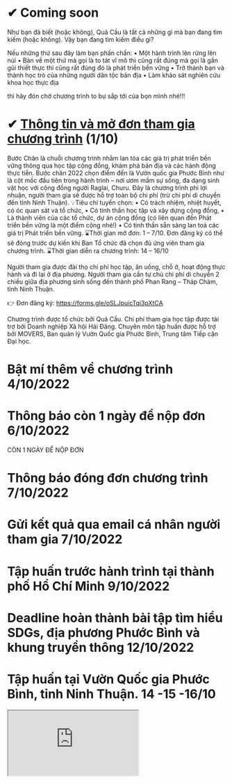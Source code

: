# ✔ Coming soon
Như bạn đã biết (hoặc không), Quả Cầu là tất cả những gì mà bạn đang tìm kiếm (hoặc không). Vậy bạn đang tìm kiếm điều gì?

Nếu những thứ sau đây làm bạn phấn chấn:
• Một hành trình lên rừng lên núi
• Bàn về một thứ mà gọi là to tát vĩ mô thì cũng rất đúng mà gọi là gần gũi thiết thực thì cũng rất đúng đó là phát triển bền vững
• Trở thành bạn và thành học trò của những người dân tộc bản địa
• Làm khảo sát nghiên cứu khoa học thực địa

thì hãy đón chờ chương trình to bự sắp tới của bọn mình nhé!!!

# ✔ [Thông tin và mở đơn tham gia chương trình](https://www.facebook.com/quacau.sphere/posts/pfbid02pNK6rDQdpRMzhSNd3gZttRv7AXnxD1X8biqQHjNmELnPTfNvp1L8dubGHAKyG6ikl) (1/10) 
Bước Chân là chuỗi chương trình nhằm lan tỏa các giá trị phát triển bền vững thông qua học tập cộng đồng, khám phá bản địa và các hành động thực tiễn. Bước chân 2022 chọn điểm đến là Vườn quốc gia Phước Bình như là cột mốc đầu tiên trong hành trình – nơi ươm mầm sự sống, đa dạng sinh vật học với cộng đồng người Raglai, Churu. 
Đây là chương trình phi lợi nhuận, người tham gia sẽ được hỗ trợ toàn bộ chi phí (trừ chi phí di chuyển đến tỉnh Ninh Thuận).
💡Tiêu chí tuyển chọn: 
	• Có trách nhiệm, nhiệt huyết, có óc quan sát và tổ chức, 
	• Có tinh thần học tập và xây dựng cộng đồng, 
	• Là thành viên của các tổ chức, dự án cộng đồng (có liên quan đến Phát triển bền vững là một điểm cộng nhé!)
	• Có tinh thần sẵn sàng lan toả các giá trị Phát triển bền vững.
⌛Thời gian mở đơn: 1 – 7/10. Đơn đăng ký có thể sẽ đóng trước dự kiến khi Ban Tổ chức đã chọn đủ ứng viên tham gia chương trình.
⌛Thời gian diễn ra chương trình: 14 – 16/10

Người tham gia được đài thọ chi phí học tập, ăn uống, chỗ ở, hoạt động thực hành và đi lại ở địa phương.
Người tham gia cần tự chủ chi phí di chuyển 2 chiều giữa địa phương sinh sống đến thành phố Phan Rang – Tháp Chàm, tỉnh Ninh Thuận.

👉 Đơn đăng ký: https://forms.gle/oSLJpuicTqi3pXtCA

Chương trình được tổ chức bởi Quả Cầu.
Chi phí tham gia học tập được tài trợ bởi Doanh nghiệp Xã hội Hải Đăng.
Chuyên môn tập huấn được hỗ trợ bởi MOVERS, Ban quản lý Vườn Quốc gia Phước Bình, Trung tâm Tiếp cận Đại học.

# Bật mí thêm về chương trình 4/10/2022

# Thông báo còn 1 ngày để nộp đơn 6/10/2022
CÒN 1 NGÀY ĐỂ NỘP ĐƠN
# Thông báo đóng đơn chương trình 7/10/2022
# Gửi kết quả qua email cá nhân người tham gia 7/10/2022
# Tập huấn trước hành trình tại thành phố Hồ Chí Minh 9/10/2022

# Deadline hoàn thành bài tập tìm hiểu SDGs, địa phương Phước Bình và khung truyền thông 12/10/2022
# Tập huấn tại Vườn Quốc gia Phước Bình, tỉnh Ninh Thuận. 14 -15 -16/10

<iframe src="https://docs.google.com/forms/d/1XLiC_c2hhhdXTRyk-KhltY2qmUaIZ45feg9Xzf3p-fk/edit"> </iframe>
